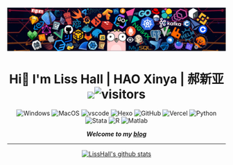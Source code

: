 
[![Banner](/resources/banner3.png)](https://econometrics.club/)

<div align="center">

# Hi👋 I'm Liss Hall | HAO Xinya | 郝新亚 <img src="https://media.giphy.com/media/VgCDAzcKvsR6OM0uWg/giphy.gif" width="50"><img alt="visitors" src="https://visitor-badge.laobi.icu/badge?page_id=LissHall.README&left_text=%E6%B5%8F%E8%A7%88%E9%87%8F%20Visitors" /> 

</div>

<div style="width:100%;text-align:center;">
<p>
    <img alt="Windows" src="https://img.shields.io/badge/-Windows-3b79a8?style=flat-square&logo=Windows&logoColor=white" />
    <img alt="MacOS" src="https://img.shields.io/badge/-Mac-b4a7d6?style=flat-square&logo=apple&logoColor=grey" />
    <img alt="vscode" src="https://img.shields.io/badge/Visual%20Studio%20Code-blue?style=flat-square&logo=visual-studio-code&logoColor=ffffff" />
    <img alt="Hexo" src="https://img.shields.io/badge/-Hexo-4283cd?style=flat-square&logo=hexo&logoColor=white" />
    <img alt="GitHub" src="https://img.shields.io/badge/-GitHub-1d1c1c?style=flat-square&logo=github&logoColor=white" />
    <img alt="Vercel" src="https://img.shields.io/badge/-Vercel-1f1f1f?style=flat-square&logo=vercel&logoColor=white" />
    <img alt="Python" src="https://img.shields.io/badge/-Python-4283cd?style=flat-square&logo=python&logoColor=white" />
    <img alt="Stata" src="https://img.shields.io/badge/-Stata-2d619b?style=flat-square&logo=&logoColor=while" />
    <img alt="R" src="https://img.shields.io/badge/-R-88a8d3?style=flat-square&logo=r&logoColor=while" />
   <img alt="Matlab" src="https://img.shields.io/badge/-Matlab-df8b4c?style=flat-square&logo=matlab&logoColor=orange" />
   
</p>
</div>
<div align="center">
    
***Welcome to my [blog](https://econometrics.club/)***


</div>

----
<div align="center">
<!--
[<img alt="LissHall's Github chart" src="https://ghchart.rshah.org/LissHall" />](https://econometrics.club/)
-->

[<img alt="LissHall's github stats" src="https://github-readme-stats.vercel.app/api?username=LissHall&show_icons=true&title_color=3a95ff&icon_color=79ff97&text_color=9f9f9f&bg_color=151515" />](https://github.com/LissHall)

</div>

